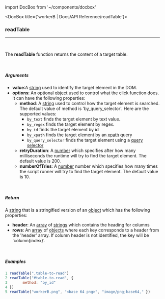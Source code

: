 import DocBox from '~/components/docbox'

<DocBox title={'workerB | Docs/API Reference/readTable'}>

### **readTable**
<hr/>
<br/>

The **readTable** function returns the content of a target table.

<br/>

##### Arguments

-   **value**:A [string](https://developer.mozilla.org/docs/Web/JavaScript/Reference/Global_Objects/String) used to identify the target element in the DOM.
-   **options**: An optional [object](https://developer.mozilla.org/docs/Web/JavaScript/Reference/Global_Objects/Object) used to control what the click function does. It can have the following properties:
    -   **method**: A [string](https://developer.mozilla.org/docs/Web/JavaScript/Reference/Global_Objects/String) used to control how the target element is searched. The default value of method is 'by_query_selector'. Here are the supported values: 
        -   `by_text` finds the target element by text value.
        -   `by_regex` finds the target element by regex.
        -   `by_id` finds the target element by id
        -   `by_xpath` finds the target element by an [xpath](https://developer.mozilla.org/en-US/docs/Web/XPath) query
        -   `by_query_selector` finds the target element using a [query selector](https://developer.mozilla.org/en-US/docs/Web/API/Document/querySelector)
    -   **retryDuration**: A [number](https://developer.mozilla.org/docs/Web/JavaScript/Reference/Global_Objects/Number) which specifies after how many milliseconds the runtime will try to find the target element. The default value is 200. 
    -   **numberOfTries**: A [number](https://developer.mozilla.org/docs/Web/JavaScript/Reference/Global_Objects/Number) number which specifies how many times the script runner will try to find the target element. The default value is 10.

<br/>

##### Return

A [string](https://developer.mozilla.org/docs/Web/JavaScript/Reference/Global_Objects/String) that is a stringified version of an [object](https://developer.mozilla.org/docs/Web/JavaScript/Reference/Global_Objects/Object) which has the following properties:

- **header**: An [array](https://developer.mozilla.org/docs/Web/JavaScript/Reference/Global_Objects/Array) of [strings](https://developer.mozilla.org/docs/Web/JavaScript/Reference/Global_Objects/String) which contains the heading for columns
- **rows**: An [array](https://developer.mozilla.org/en-US/docs/Web/HTTP/Status) of [objects](https://developer.mozilla.org/docs/Web/JavaScript/Reference/Global_Objects/Object) where each key corresponds to a header from the 'header' array. If column header is not identified, the key will be 'column{index}'.

<br/>
  

##### Examples

```javascript
1 readTable(".table-to-read")
2 readTable("#table-to-read", {
3       method: "by_id"
4 })
5 readTable("workerB.png", "<base 64 png>", "image/png;base64," })
```

</DocBox>
